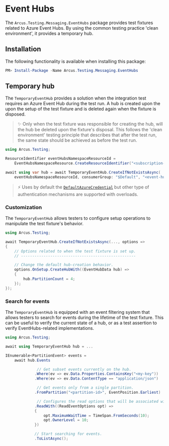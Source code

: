 # Event Hubs
The `Arcus.Testing.Messaging.EventHubs` package provides test fixtures related to Azure Event Hubs. By using the common testing practice 'clean environment', it provides a temporary hub.

## Installation
The following functionality is available when installing this package:

```powershell
PM> Install-Package -Name Arcus.Testing.Messaging.EventHubs
```

## Temporary hub
The `TemporaryEventHub` provides a solution when the integration test requires an Azure Event Hub during the test run. A hub is created upon the upon the setup of the test fixture and is deleted again when the fixture is disposed.

> ✨ Only when the test fixture was responsible for creating the hub, will the hub be deleted upon the fixture's disposal. This follows the 'clean environment' testing principle that describes that after the test run, the same state should be achieved as before the test run.

```csharp
using Arcus.Testing;

ResourceIdentifier eventHubsNamespaceResourceId =
    EventHubsNamespaceResource.CreateResourceIdentifier("<subscription-id", "<resource-group>", "<namespace-name>");

await using var hub = await TemporaryEventHub.CreateIfNotExistsAsync(
    eventHubsNamespaceResourceId, consumerGroup: "$Default", "<event-hub-name>", logger);
```

> ⚡ Uses by default the [`DefaultAzureCredential`](https://learn.microsoft.com/en-us/dotnet/api/azure.identity.defaultazurecredential) but other type of authentication mechanisms are supported with overloads.

### Customization
The `TemporaryEventHub` allows testers to configure setup operations to manipulate the test fixture's behavior.

```csharp
using Arcus.Testing;

await TemporaryEventHub.CreateIfNotExistsAsync(..., options =>
{
    // Options related to when the test fixture is set up.
    // ---------------------------------------------------

    // Change the default hub-creation behavior.
    options.OnSetup.CreateHubWith((EventHubData hub) =>
    {
        hub.PartitionCount = 4;
    });
});
```

### Search for events
The `TemporaryEventHub` is equipped with an event filtering system that allows testers to search for events during the lifetime of the test fixture. This can be useful to verify the current state of a hub, or as a test assertion to verify EventHubs-related implementations.

```csharp
using Arcus.Testing;

await using TemporaryEventHub hub = ...

IEnumerable<PartitionEvent> events =
    await hub.Events

              // Get subset events currently on the hub.
             .Where(ev => ev.Data.Properties.ContainsKey("<my-key"))
             .Where(ev => ev.Data.ContentType == "application/json")

              // Get events only from a single partition.
             .FromPartition("<partition-id>", EventPosition.Earliest)

              // Configures the read options that will be associated with the search operation.
             .ReadWith((ReadEventOptions opt) =>
             {
                 opt.MaximumWaitTime = TimeSpan.FromSeconds(10);
                 opt.OwnerLevel = 10;
             })

             // Start searching for events.
             .ToListAsync();
```
